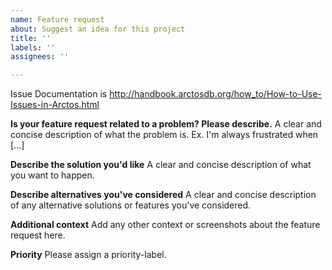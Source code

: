 ```yaml
---
name: Feature request
about: Suggest an idea for this project
title: ''
labels: ''
assignees: ''

---
```


Issue Documentation is http://handbook.arctosdb.org/how_to/How-to-Use-Issues-in-Arctos.html

**Is your feature request related to a problem? Please describe.**
A clear and concise description of what the problem is. Ex. I'm always frustrated when [...]

**Describe the solution you'd like**
A clear and concise description of what you want to happen.

**Describe alternatives you've considered**
A clear and concise description of any alternative solutions or features you've considered.

**Additional context**
Add any other context or screenshots about the feature request here.

**Priority**
Please assign a priority-label.
